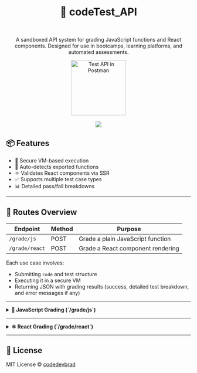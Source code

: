 
<div align="center">
  <h1> 🧪 codeTest_API </h1>
  <br />
  <p>
    A sandboxed API system for grading JavaScript functions and React components.
    Designed for use in bootcamps, learning platforms, and automated assessments.
  </p>

  <a href="https://god.gw.postman.com/run-collection/26546434-10114a3a-e3ae-4bd9-b82e-da7b09b13921?action=collection%2Ffork&source=rip_markdown&collection-url=entityId%3D26546434-10114a3a-e3ae-4bd9-b82e-da7b09b13921%26entityType%3Dcollection%26workspaceId%3Db69cebcc-6cbf-4e00-8cbd-9db4089513ed">
    <img src="https://run.pstmn.io/button.svg" alt="Test API in Postman" width="150" />
  </a>
</div>

<br/>

<div align="center">
    <img src="https://github.com/user-attachments/assets/a0923fb8-57fa-4f65-9458-7726af44c0ac" />
</div>


## 📦 Features

* 🔐 Secure VM-based execution
* 🧠 Auto-detects exported functions
* ⚛️ Validates React components via SSR
* ✅ Supports multiple test case types
* 📊 Detailed pass/fail breakdowns

---




## 📁 Routes Overview

| Endpoint       | Method | Purpose                           |
| -------------- | ------ | --------------------------------- |
| `/grade/js`    | POST   | Grade a plain JavaScript function |
| `/grade/react` | POST   | Grade a React component rendering |

Each use case involves:

* Submitting `code` and test structure
* Executing it in a secure VM
* Returning JSON with grading results (success, detailed test breakdown, and error messages if any)

---

<details>
<summary><strong>🔧 JavaScript Grading (`/grade/js`)</strong></summary>

### 📅 Purpose

Grading vanilla or TypeScript JavaScript functions. The system auto-detects the first defined function in the code block and evaluates it against structured test cases.

### 🧪 Tech Stack Used

| Tool           | Purpose                            |
| -------------- | ---------------------------------- |
| `@babel/core`  | Transpile submitted JS to CommonJS |
| `vm` (Node.js) | Execute code safely in a sandbox   |
| TypeScript     | Define request/response contracts  |

### 📥 Request Body

```ts
interface GradeRequestBody {
  code: string;
  tests: RawTestCase[];
}

interface RawTestCase {
  args: Argument[];
  expected: Expected;
}

interface Argument {
  value: string;
  type: ExpectedType;
}

interface Expected {
  value: string;
  type: ExpectedType;
}

type ExpectedType =
  | "string"
  | "number"
  | "boolean"
  | "array"
  | "object"
  | "null"
  | "undefined";
```

### 📄 Example Request

```json
{
    "code": "function addNumbers(a, b) {\n  return a + b;\n}",
    "tests": [
        {
            "args": [
                {
                    "value": "2",
                    "type": "number"
                },
                {
                    "value": "3",
                    "type": "number"
                }
            ],
            "expected": {
                "value": "5",
                "type": "number"
            }
        },
        {
            "args": [
                {
                    "value": "-1",
                    "type": "number"
                },
                {
                    "value": "1",
                    "type": "number"
                }
            ],
            "expected": {
                "value": "0",
                "type": "number"
            }
        },
        {
            "args": [
                {
                    "value": "0",
                    "type": "number"
                },
                {
                    "value": "0",
                    "type": "number"
                }
            ],
            "expected": {
                "value": "0",
                "type": "number"
            }
        }
    ]
}
```

📝 **Explanation**:

* The user submits a simple addNumbers(a, b) function that returns the sum of two values.
* Three test cases are defined:
   * Adding 2 and 3, expecting 5
   * Adding -1 and 1, expecting 0
   * Adding 0 and 0, expecting 0

* Each argument value is passed as a string along with its type (number), which the backend parses correctly before invoking the function.
* The function is parsed and auto-exported by the backend.
* The function is executed in a sandbox using Node’s VM and Babel.
* Each output is compared to the expected result using JSON.stringify() equality checks.


### ✅ Response

```ts
{
    "success": true,
    "message": "All tests passed!",
    "results": [
        {
            "test": "Test #1",
            "input": [
                {
                    "value": 2,
                    "type": "number"
                },
                {
                    "value": 3,
                    "type": "number"
                }
            ],
            "expected": {
                "value": 5,
                "type": "number"
            },
            "output": 5,
            "passed": true
        },
        {
            "test": "Test #2",
            "input": [
                {
                    "value": -1,
                    "type": "number"
                },
                {
                    "value": 1,
                    "type": "number"
                }
            ],
            "expected": {
                "value": 0,
                "type": "number"
            },
            "output": 0,
            "passed": true
        },
        {
            "test": "Test #3",
            "input": [
                {
                    "value": 0,
                    "type": "number"
                },
                {
                    "value": 0,
                    "type": "number"
                }
            ],
            "expected": {
                "value": 0,
                "type": "number"
            },
            "output": 0,
            "passed": true
        }
    ]
}
```

</details>

---

<details>
<summary><strong>⚛️ React Grading (`/grade/react`)</strong></summary>

### 📅 Purpose

Evaluates a submitted React component by rendering it with given props and checking for:

* HTML tags
* Presence of text
* Prop type validity

### 🧪 Tech Stack Used

| Tool                         | Purpose                                   |
| ---------------------------- | ----------------------------------------- |
| `@babel/core`                | Transpile JSX and ES6 to CommonJS         |
| `react` & `react-dom/server` | Render component to static HTML           |
| `jsdom`                      | Parse and inspect rendered HTML in memory |
| `vm` (Node.js)               | Safe execution of compiled React code     |
| TypeScript                   | Type-checking and interfaces              |

### 📥 Request Body

```ts
export interface TagValidation {
    tag: string;
    expectedToPass?: boolean; // defaults to true if omitted
}

export interface TextValidation {
    text: string;
    expectedToPass?: boolean; // defaults to true if omitted
}

export interface PropTypeValidation {
    name: string;
    type: 'string' | 'number' | 'boolean' | 'object' | 'undefined' | 'function';
}

export interface TestValidations {
    tags?: (string | TagValidation)[];
    includesText?: (string | TextValidation)[];
}

export interface GlobalValidations extends TestValidations {
    props?: PropTypeValidation[];
}

export interface TestCase {
    props: Record<string, any>;
    validations?: TestValidations;
}

export interface ReactTestSuite {
    title: string;
    testCases: TestCase[];
    validations?: GlobalValidations;
}
```

### 📄 Example Request

```json

{
  "code": "import React from 'react';\n\nexport default function ConditionalMessage({ show }) {\n  return (\n    <div>\n      {show && <p>You can see me!</p>}\n    </div>\n  );\n}",
  "tests": {
    "tests": [
      {
        "props": { "show": true },
        "validations": {
          "tags": [
            { "tag": "p", "expectedToPass": true }
          ],
          "includesText": [
            { "text": "You can see me!", "expectedToPass": true }
          ]
        }
      },
      {
        "props": { "show": false },
        "validations": {
          "tags": [
            { "tag": "p", "expectedToPass": false }
          ],
          "includesText": [
            { "text": "You can see me!", "expectedToPass": false }
          ]
        }
      }
    ],
    "validations": {
      "props": [
        { "name": "show", "type": "boolean" }
      ]
    }
  }
}
```

📝 **Explanation**:

* Component renders: `<p>Hello Brad!</p>`
* HTML is checked for presence of `<p>` and text `Hello Brad!`
* Also validates `name` prop is of type `string`
* Returns success and validation results

### ✅ Response

```ts
{
  "success": true,
  "message": "",
  "results": [
    {
      "props": { "show": true },
      "html": "<div><p>You can see me!</p></div>",
      "validations": [
        {
          "type": "tag",
          "tag": "p",
          "found": true,
          "expectedToPass": true,
          "passed": true
        },
        {
          "type": "text",
          "text": "You can see me!",
          "found": true,
          "expectedToPass": true,
          "passed": true
        },
        {
          "type": "propType",
          "name": "show",
          "expected": "boolean",
          "actual": "boolean",
          "passed": true
        }
      ],
      "passed": true
    },
    {
      "props": { "show": false },
      "html": "<div></div>",
      "validations": [
        {
          "type": "tag",
          "tag": "p",
          "found": false,
          "expectedToPass": false,
          "passed": true
        },
        {
          "type": "text",
          "text": "You can see me!",
          "found": false,
          "expectedToPass": false,
          "passed": true
        },
        {
          "type": "propType",
          "name": "show",
          "expected": "boolean",
          "actual": "boolean",
          "passed": true
        }
      ],
      "passed": true
    }
  ]
}
```

</details>

------

## 📄 License

MIT License © [codedevbrad](https://github.com/codedevbrad)
